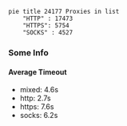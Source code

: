 
```mermaid
pie title 24177 Proxies in list
    "HTTP" : 17473
    "HTTPS": 5754
    "SOCKS" : 4527
```

### Some Info
#### Average Timeout

- mixed: 4.6s
- http: 2.7s
- https: 7.6s
- socks: 6.2s